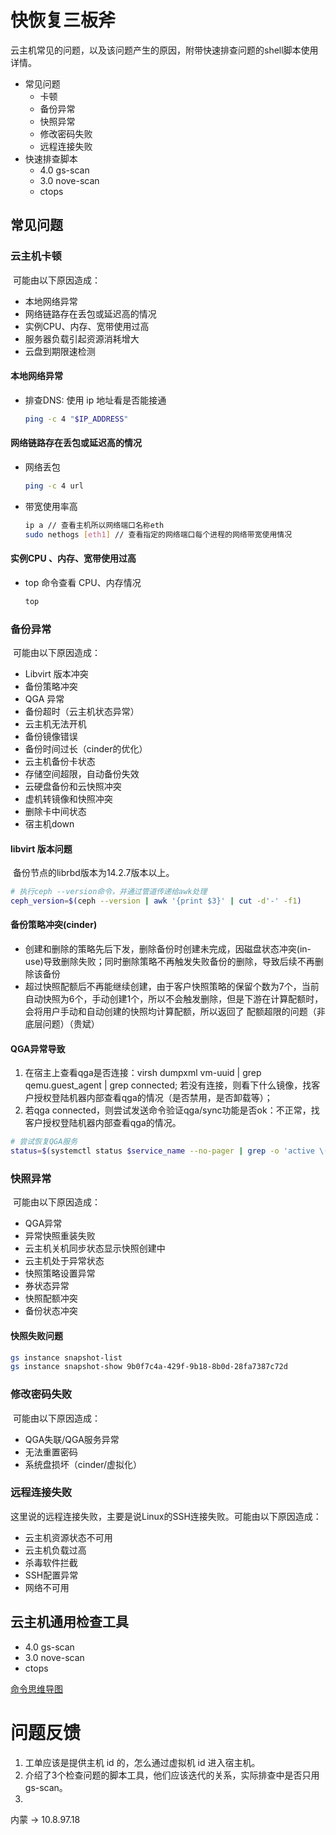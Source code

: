 #  快恢复三板斧

​	云主机常见的问题，以及该问题产生的原因，附带快速排查问题的shell脚本使用详情。

- 常见问题
  - 卡顿
  - 备份异常
  - 快照异常
  - 修改密码失败
  - 远程连接失败
- 快速排查脚本
  - 4.0 gs-scan
  - 3.0 nove-scan
  - ctops

## 常见问题

### 云主机卡顿

​	可能由以下原因造成：

- 本地网络异常
- 网络链路存在丢包或延迟高的情况
- 实例CPU、内存、宽带使用过高
- 服务器负载引起资源消耗增大
- 云盘到期限速检测

#### 本地网络异常

- 排查DNS: 使用 ip 地址看是否能接通

  ```bash
  ping -c 4 "$IP_ADDRESS"
  ```

#### 网络链路存在丢包或延迟高的情况

- 网络丢包

  ```bash
  ping -c 4 url
  ```

- 带宽使用率高

  ```bash
  ip a // 查看主机所以网络端口名称eth
  sudo nethogs [eth1] // 查看指定的网络端口每个进程的网络带宽使用情况
  ```

#### 实例CPU 、内存、宽带使用过高

- top 命令查看 CPU、内存情况

  ```bash
  top
  ```

### 备份异常

​	可能由以下原因造成：

- Libvirt 版本冲突
- 备份策略冲突
- QGA 异常
- 备份超时（云主机状态异常）
- 云主机无法开机
- 备份镜像错误
- 备份时间过长（cinder的优化）
- 云主机备份卡状态
- 存储空间超限，自动备份失效
- 云硬盘备份和云快照冲突
- 虚机转镜像和快照冲突
- 删除卡中间状态
- 宿主机down

#### libvirt 版本问题

​	备份节点的librbd版本为14.2.7版本以上。

```bash
# 执行ceph --version命令，并通过管道传递给awk处理  
ceph_version=$(ceph --version | awk '{print $3}' | cut -d'-' -f1)  
```

#### 备份策略冲突(cinder)

- 创建和删除的策略先后下发，删除备份时创建未完成，因磁盘状态冲突(in-use)导致删除失败；同时删除策略不再触发失败备份的删除，导致后续不再删除该备份
- 超过快照配额后不再能继续创建，由于客户快照策略的保留个数为7个，当前自动快照为6个，手动创建1个，所以不会触发删除，但是下游在计算配额时，会将用户手动和自动创建的快照均计算配额，所以返回了 配额超限的问题（非底层问题）（贵斌）

#### QGA异常导致

1. 在宿主上查看qga是否连接：virsh dumpxml vm-uuid | grep qemu.guest_agent | grep connected; 若没有连接，则看下什么镜像，找客户授权登陆机器内部查看qga的情况（是否禁用，是否卸载等）；
2. 若qga connected，则尝试发送命令验证qga/sync功能是否ok：不正常，找客户授权登陆机器内部查看qga的情况。

```bash
# 尝试恢复QGA服务
status=$(systemctl status $service_name --no-pager | grep -o 'active \(running\)' || true)
```

### 快照异常

​	可能由以下原因造成：

- QGA异常
- 异常快照重装失败
- 云主机关机同步状态显示快照创建中
- 云主机处于异常状态
- 快照策略设置异常
- 券状态异常
- 快照配额冲突
- 备份状态冲突
  

#### 快照失败问题

```bash
gs instance snapshot-list
gs instance snapshot-show 9b0f7c4a-429f-9b18-8b0d-28fa7387c72d
```

### 修改密码失败

​	可能由以下原因造成：

- QGA失联/QGA服务异常
- 无法重置密码
- 系统盘损坏（cinder/虚拟化）

### 远程连接失败

​	这里说的远程连接失败，主要是说Linux的SSH连接失败。可能由以下原因造成：

- 云主机资源状态不可用
- 云主机负载过高
- 杀毒软件拦截
- SSH配置异常
- 网络不可用

## 云主机通用检查工具

- 4.0 gs-scan
- 3.0 nove-scan
- ctops

[命令思维导图](https://docs.qq.com/aio/DQ0ZLZk1zUlpNaEJa?u=2d70b4c64f69417bb6c1a9f3589083eb&p=ayWdrVsI2ZXZSXHSQdFbgQ)

# 问题反馈

1. 工单应该是提供主机 id 的，怎么通过虚拟机 id 进入宿主机。
2. 介绍了3个检查问题的脚本工具，他们应该迭代的关系，实际排查中是否只用 gs-scan。
3. 







内蒙 -> 10.8.97.18
